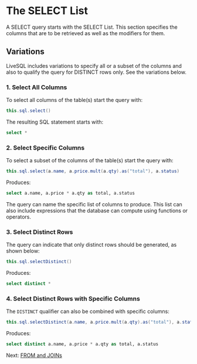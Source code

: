 # The SELECT List

A SELECT query starts with the SELECT List. This section specifies the columns that are to be retrieved as well as the modifiers for them.

## Variations

LiveSQL includes variations to specify all or a subset of the columns and also to qualify the query for DISTINCT rows only. See the variations below.


### 1. Select All Columns

To select all columns of the table(s) start the query with:

```java
this.sql.select()
```

The resulting SQL statement starts with:

```sql
select *
```

### 2. Select Specific Columns

To select a subset of the columns of the table(s) start the query with:

```java
this.sql.select(a.name, a.price.mult(a.qty).as("total"), a.status)
```

Produces:

```sql
select a.name, a.price * a.qty as total, a.status
```

The query can name the specific list of columns to produce. This list can also include expressions that the database can 
compute using functions or operators. 

### 3. Select Distinct Rows

The query can indicate that only distinct rows should be generated, as shown below:

```java
this.sql.selectDistinct()
```

Produces:

```sql
select distinct *
```

### 4. Select Distinct Rows with Specific Columns

The `DISTINCT` qualifier can also be combined with specific columns:

```java
this.sql.selectDistinct(a.name, a.price.mult(a.qty).as("total"), a.status)
```

Produces:

```sql
select distinct a.name, a.price * a.qty as total, a.status
```

Next: [FROM and JOINs](./from-and-joins.md)